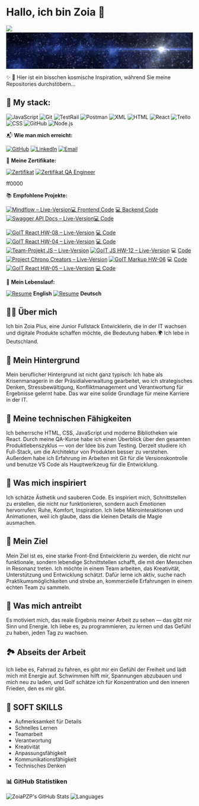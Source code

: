 # **Hallo, ich bin Zoia** 🤝

![](https://readme-typing-svg.demolab.com?font=Fira+Code&pause=1000&color=007BFF&width=435&lines=Willkommen+auf+meinem+Profil!;Ich+bin+eine+Fullstack-Entwicklerin!)
 <img 
  src="https://raw.githubusercontent.com/ZoiaPZP/ZoiaPZP/main/images/ezgif.com-crop2.gif" 
  alt="Sci-fi Space" 
  style="width: 100%; height: auto; max-height: 550px; object-fit: cover; display: block;" />





  ✨ 💫  Hier ist ein bisschen kosmische Inspiration, während Sie meine Repositories durchstöbern...
</p>

## 🧰 My stack:

![JavaScript](https://img.shields.io/badge/javascript-%23323330.svg?style=for-the-badge&logo=javascript&logoColor=%23F7DF1E)
![Git](https://img.shields.io/badge/git-%23F05033.svg?style=for-the-badge&logo=git&logoColor=white)
![TestRail](https://img.shields.io/badge/TestRail-%234D8B31.svg?style=for-the-badge&logo=test-rail&logoColor=white)
![Postman](https://img.shields.io/badge/Postman-%23FF6C37.svg?style=for-the-badge&logo=postman&logoColor=white)
![XML](https://img.shields.io/badge/XML-%23F7A600.svg?style=for-the-badge&logo=xml&logoColor=white)  <!-- Яскраво жовтий для XML -->
![HTML](https://img.shields.io/badge/HTML-%23E34F26.svg?style=for-the-badge&logo=html5&logoColor=white)
![React](https://img.shields.io/badge/React-%2320232a.svg?style=for-the-badge&logo=react&logoColor=%2361DAFB)
![Trello](https://img.shields.io/badge/Trello-%23002630.svg?style=for-the-badge&logo=trello&logoColor=white)
![CSS](https://img.shields.io/badge/CSS-%231572B6.svg?style=for-the-badge&logo=css3&logoColor=white)
![GitHub](https://img.shields.io/badge/GitHub-%236C6C6C.svg?style=for-the-badge&logo=github&logoColor=white) <!-- Світло-сірий для GitHub -->
![Node.js](https://img.shields.io/badge/Node.js-%23339933.svg?style=for-the-badge&logo=node.js&logoColor=white)

📬 **Wie man mich erreicht:**

[![GitHub](https://img.icons8.com/ios/50/333333/github.png)](https://github.com/ZoiaPZP)
[![LinkedIn](https://img.icons8.com/ios/50/0e76a8/linkedin.png)](https://www.linkedin.com/in/zoia-plus)
[![Email](https://img.icons8.com/ios/50/ff0000/email.png)](mailto:01102pzp@gmail.com)

📜 **Meine Zertifikate:**

[![Zertifikat](https://img.icons8.com/ios/60/ff0000/certificate.png)](https://drive.google.com/file/d/1qQV1DFOKQqD0TyStC5C9WtYVogDvdtvE/view?usp=sharing)
[![Zertifikat QA Engineer](https://img.icons8.com/ios/60/00bfff/certificate.png)](https://drive.google.com/file/d/1I3Duv0DvN3kUy43yo5l5qRq4k1ohjC87/view?usp=sharing)

ff0000

📚 **Empfohlene Projekte:**




[![Mindflow – Live-Version](https://img.icons8.com/ios-filled/60/FF5580/book.png)](https://mindflow-frontend.vercel.app/)[💻 Frontend Code](https://github.com/PushEaxVK/mindflow-frontend) [💻 Backend Code](https://github.com/PushEaxVK/mindflow-backend)
[![Swagger API Docs – Live-Version](https://img.icons8.com/ios-filled/60/876445/book.png)](https://nodejs-hw-mongodb-8-rqln.onrender.com/api-docs/)[💻 Code](https://github.com/ZoiaPZP/nodejs-hw-mongodb/tree/hw7-swagger)

[![GoIT React HW-08 – Live-Version](https://img.icons8.com/ios-filled/60/FFB4A2/book.png)](https://goit-react-hw-08-inky-eight-13.vercel.app/) 
[💻 Code](https://github.com/ZoiaPZP/goit-react-hw-08)
[![GoIT React HW-04 – Live-Version](https://img.icons8.com/ios-filled/60/E52020/book.png)](https://goit-react-hw-04-six-tau-33.vercel.app/) 
[💻 Code](https://github.com/ZoiaPZP/goit-react-hw-04)
[![Team-Projekt JS – Live-Version](https://img.icons8.com/ios-filled/60/FBA518/book.png)](https://jaelouss.github.io/js-project/)
[![GoIT JS HW-12 – Live-Version](https://img.icons8.com/ios-filled/60/F9CB43/book.png)](https://zoiapzp.github.io/goit-js-hw-12/)
💻 [Code](https://github.com/ZoiaPZP/goit-js-hw-12)
[![Project Chrono Creators – Live-Version](https://img.icons8.com/ios-filled/60/A89C29/book.png)](https://pusheaxvk.github.io/project-chrono-creators/)
[![GoIT Markup HW-06](https://img.icons8.com/ios-filled/60/C14600/book.png)](https://zoiapzp.github.io/goit-markup-hw-06/)
💻 [Code](https://github.com/ZoiaPZP/goit-markup-hw-06)
[![GoIT React HW-05 – Live-Version](https://img.icons8.com/ios-filled/60/A888B5/book.png)](https://goit-react-hw-05-o2qmu27qk-zoias-projects-a69c267d.vercel.app/) [💻 Code](https://github.com/ZoiaPZP/goit-react-hw-05)

📄 **Mein Lebenslauf:**  

[![Resume](https://img.icons8.com/ios/60/007F73/resume.png)](https://drive.google.com/file/d/1D_TD0T6HHa0lExoeb0qeTjCV8ZOvB7rB/view?usp=sharing) **English**
[![Resume](https://img.icons8.com/ios/60/E52020/resume.png)](https://drive.google.com/file/d/1wM4qbsXdIQOApApxbtY5r3tdBUAsReYc/view?usp=sharing) **Deutsch** 



## 👩‍💻 Über mich
Ich bin Zoia Plus, eine Junior Fullstack Entwicklerin, die in der IT wachsen und digitale Produkte schaffen möchte, die Bedeutung haben.🌍 Ich lebe in Deutschland.

## 🧩 Mein Hintergrund
Mein beruflicher Hintergrund ist nicht ganz typisch: Ich habe als Krisenmanagerin in der Präsidialverwaltung gearbeitet, wo ich strategisches Denken, Stressbewältigung, Konfliktmanagement und Verantwortung für Ergebnisse gelernt habe. Das war eine solide Grundlage für meine Karriere in der IT.

## 🔧 Meine technischen Fähigkeiten
Ich beherrsche HTML, CSS, JavaScript und moderne Bibliotheken wie React. Durch meine QA-Kurse habe ich einen Überblick über den gesamten Produktlebenszyklus — von der Idee bis zum Testing. Derzeit studiere ich Full-Stack, um die Architektur von Produkten besser zu verstehen. Außerdem habe ich Erfahrung im Arbeiten mit Git für die Versionskontrolle und benutze VS Code als Hauptwerkzeug für die Entwicklung.

## 🎨 Was mich inspiriert
Ich schätze Ästhetik und sauberen Code. Es inspiriert mich, Schnittstellen zu erstellen, die nicht nur funktionieren, sondern auch Emotionen hervorrufen: Ruhe, Komfort, Inspiration. Ich liebe Mikrointeraktionen und Animationen, weil ich glaube, dass die kleinen Details die Magie ausmachen.

## 🎯 Mein Ziel
Mein Ziel ist es, eine starke Front-End Entwicklerin zu werden, die nicht nur funktionale, sondern lebendige Schnittstellen schafft, die mit den Menschen in Resonanz treten. Ich möchte in einem Team arbeiten, das Kreativität, Unterstützung und Entwicklung schätzt. Dafür lerne ich aktiv, suche nach Praktikumsmöglichkeiten und strebe an, kommerzielle Erfahrungen in einem echten Team zu sammeln.

## 🌟 Was mich antreibt
Es motiviert mich, das reale Ergebnis meiner Arbeit zu sehen — das gibt mir Sinn und Energie. Ich liebe es, zu programmieren, zu lernen und das Gefühl zu haben, jeden Tag zu wachsen.

## 🏞️ Abseits der Arbeit
Ich liebe es, Fahrrad zu fahren, es gibt mir ein Gefühl der Freiheit und lädt mich mit Energie auf. Schwimmen hilft mir, Spannungen abzubauen und mich neu zu laden, und Golf schätze ich für Konzentration und den inneren Frieden, den es mir gibt.

## 🧠 SOFT SKILLS
- Aufmerksamkeit für Details
- Schnelles Lernen
- Teamarbeit
- Verantwortung
- Kreativität
- Anpassungsfähigkeit
- Kommunikationsfähigkeit
- Technisches Denken

### 📊 GitHub Statistiken

![ZoiaPZP's GitHub Stats](https://github-readme-stats.vercel.app/api?username=ZoiaPZP&show_icons=true&count_private=true&theme=radical)
![Languages](https://github-readme-stats.vercel.app/api/top-langs/?username=ZoiaPZP&layout=compact&theme=radical)




